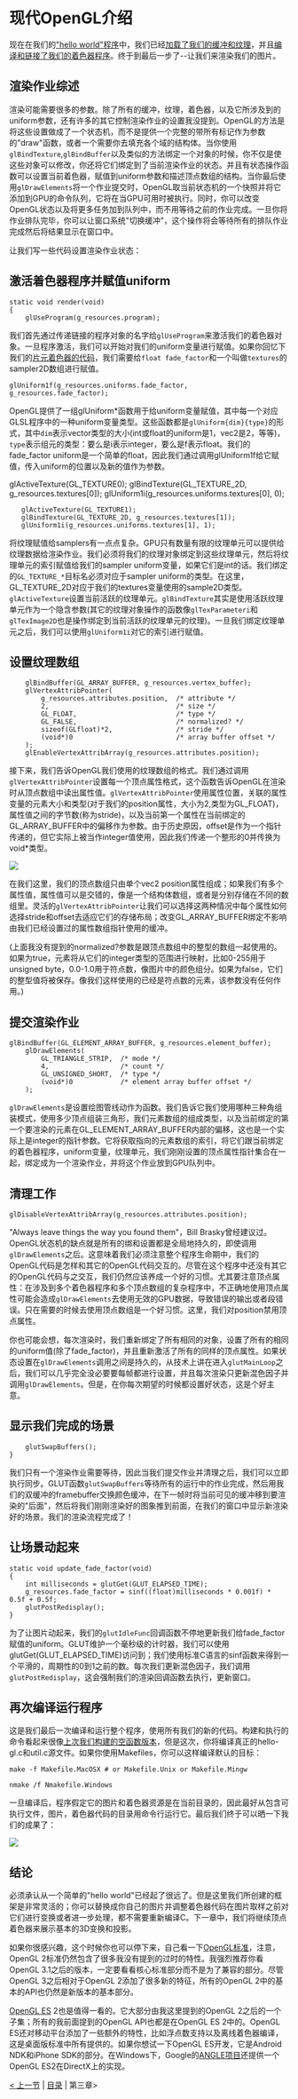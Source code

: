 # 现代OpenGL介绍


现在在我们的["hello world"程序](http://www.zenlife.tk/an-intro-to-modern-opengl-2.md)中，我们已经[加载了我们的缓冲和纹理](http://www.zenlife.tk/an-intro-to-modern-opengl-2-1.md)，并且[编译和链接了我们的着色器程序](http://www.zenlife.tk/an-intro-to-modern-opengl-2-2.md)。终于到最后一步了--让我们来渲染我们的图片。

## 渲染作业综述

渲染可能需要很多的参数。除了所有的缓冲，纹理，着色器，以及它所涉及到的uniform参数，还有许多的其它控制渲染作业的设置我没提到。OpenGL的方法是将这些设置做成了一个状态机，而不是提供一个完整的带所有标记作为参数的"draw"函数，或者一个需要你去填充各个域的结构体。当你使用`glBindTexture`,`glBindBuffer`以及类似的方法绑定一个对象的时候，你不仅是使这些对象可以修改，你还将它们绑定到了当前渲染作业的状态。并且有状态操作函数可以设置当前着色器，赋值到uniform参数和描述顶点数组的结构。当你最后使用`glDrawElements`将一个作业提交时，OpenGL取当前状态机的一个快照并将它添加到GPU的命令队列，它将在当GPU可用时被执行。同时，你可以改变OpenGL状态以及将更多任务加到队列中，而不用等待之前的作业完成。一旦你将作业排队完毕，你可以让窗口系统"切换缓冲"，这个操作将会等待所有的排队作业完成然后将结果显示在窗口中。

让我们写一些代码设置渲染作业状态：

## 激活着色器程序并赋值uniform

	static void render(void)
	{
	    glUseProgram(g_resources.program);
	    
我们首先通过传递链接的程序对象的名字给`glUseProgram`来激活我们的着色器对象。一旦程序激活，我们可以开始对我们的uniform变量进行赋值。如果你回忆下我们的[片元着色器的代码](http://www.zenlife.tk/an-intro-modern-opengl-2-2.md)，我们需要给`float fade_factor`和一个叫做`textures`的sampler2D数组进行赋值。

	glUniform1f(g_resources.uniforms.fade_factor, g_resources.fade_factor);

OpenGL提供了一组glUniform*函数用于给uniform变量赋值，其中每一个对应GLSL程序中的一种uniform变量类型。这些函数都是`glUniform{dim}{type}`的形式，其中`dim`表示vector类型的大小(int或float的uniform是1，vec2是2，等等)，`type`表示组元的类型：要么是i表示integer，要么是f表示float。我们的fade_factor uniform是一个简单的float，因此我们通过调用glUniform1f给它赋值，传入uniform的位置以及新的值作为参数。

 glActiveTexture(GL_TEXTURE0);
    glBindTexture(GL_TEXTURE_2D, g_resources.textures[0]);
    glUniform1i(g_resources.uniforms.textures[0], 0);

	   glActiveTexture(GL_TEXTURE1);
	   glBindTexture(GL_TEXTURE_2D, g_resources.textures[1]);
	   glUniform1i(g_resources.uniforms.textures[1], 1);
    
 将纹理赋值给samplers有一点点复杂。GPU只有数量有限的纹理单元可以提供给纹理数据给渲染作业。我们必须将我们的纹理对象绑定到这些纹理单元，然后将纹理单元的索引赋值给我们的sampler uniform变量，如果它们是int的话。我们绑定的`GL_TEXTURE_*`目标名必须对应于sampler uniform的类型。在这里，GL_TEXTURE_2D对应于我们的textures变量使用的sample2D类型。`glActiveTexture`设置当前活跃的纹理单元。`glBindTexture`其实是使用活跃纹理单元作为一个隐含参数(其它的纹理对象操作的函数像`glTexParameteri`和`glTexImage2D`也是操作绑定到当前活跃的纹理单元的纹理)。一旦我们绑定纹理单元之后，我们可以使用`glUniform1i`对它的索引进行赋值。
 
## 设置纹理数组
 
		glBindBuffer(GL_ARRAY_BUFFER, g_resources.vertex_buffer);
	    glVertexAttribPointer(
	        g_resources.attributes.position,  /* attribute */
	        2,                                /* size */
	        GL_FLOAT,                         /* type */
	        GL_FALSE,                         /* normalized? */
	        sizeof(GLfloat)*2,                /* stride */
	        (void*)0                          /* array buffer offset */
	    );
	    glEnableVertexAttribArray(g_resources.attributes.position);
	    
接下来，我们告诉OpenGL我们使用的纹理数组的格式。我们通过调用`glVertexAttribPointer`设置每一个顶点属性格式，这个函数告诉OpenGL在渲染时从顶点数组中读出属性值。`glVertexAttribPointer`使用属性位置，关联的属性变量的元素大小和类型(对于我们的position属性，大小为2,类型为GL_FLOAT)，属性值之间的字节数(称为stride)，以及当前第一个属性在当前绑定的GL_ARRAY_BUFFER中的偏移作为参数。由于历史原因，offset是作为一个指针传递的，但它实际上被当作integer值使用，因此我们传递一个整形的0并传换为void*类型。

![](http://duriansoftware.com/joe/media/gl2-vertex-attrib-array-01.png)

在我们这里，我们的顶点数组只由单个vec2 position属性组成；如果我们有多个属性值，属性值可以是交错的，像是一个结构体数组，或者是分别存储在不同的数组里。灵活的`glVertexAttribPointer`让我们可以选择这两种情况中每个属性如何选择stride和offset去适应它们的存储布局；改变GL_ARRAY_BUFFER绑定不影响由我们已经设置过的属性数组指针使用的缓冲。

(上面我没有提到的normalized?参数是跟顶点数组中的整型的数组一起使用的。如果为true，元素将从它们的integer类型的范围进行映射，比如0-255用于unsigned byte，0.0-1.0用于符点数，像图片中的颜色组分。如果为false，它们的整型值将被保存。像我们这样使用的已经是符点数的元素，该参数没有任何作用。)

## 提交渲染作业

	glBindBuffer(GL_ELEMENT_ARRAY_BUFFER, g_resources.element_buffer);
	    glDrawElements(
	        GL_TRIANGLE_STRIP,  /* mode */
	        4,                  /* count */
	        GL_UNSIGNED_SHORT,  /* type */
	        (void*)0            /* element array buffer offset */
	    );
	    
`glDrawElements`是设置绘图管线动作为函数。我们告诉它我们使用哪种三种角组装模式，使用多少顶点组装三角形，我们元素数组的组成类型，以及当前绑定的第一个要渲染的元素在GL_ELEMENT_ARRAY_BUFFER内部的偏移，这也是一个实际上是integer的指针参数。它将获取指向的元素数组的索引，将它们跟当前绑定的着色器程序，uniform变量，纹理单元，我们刚刚设置的顶点属性指针集合在一起，绑定成为一个渲染作业，并将这个作业放到GPU队列中。

## 清理工作

	glDisableVertexAttribArray(g_resources.attributes.position);	
	
"Always leave things the way you found them"，Bill Brasky曾经建议过。OpenGL状态机的缺点就是所有的绑和设置都是全局地持久的，即使调用`glDrawElements`之后。这意味着我们必须注意整个程序生命期中，我们的OpenGL代码是怎样和其它的OpenGL代码交互的。尽管在这个程序中还没有其它的OpenGL代码与之交互，我们仍然应该养成一个好的习惯。尤其要注意顶点属性：在涉及到多个着色器程序和多个顶点数组的复杂程序中，不正确地使用顶点属性可能会造成`glDrawElements`去使用无效的GPU数据，导致错误的输出或者段错误。只在需要的时候去使用顶点数组是一个好习惯。这里，我们对position禁用顶点属性。

你也可能会想，每次渲染时，我们重新绑定了所有相同的对象，设置了所有的相同的uniform值(除了fade_factor)，并且重新激活了所有的同样的顶点属性。如果状态设置在`glDrawElements`调用之间是持久的，从技术上讲在进入`glutMainLoop`之后，我们可以几乎完全没必要要每帧都进行设置，并且每次渲染只更新混色因子并调用`glDrawElements`。但是，在你每次期望的时候都设置好状态，这是个好主意。

## 显示我们完成的场景

	    glutSwapBuffers();
	}

我们只有一个渲染作业需要等待，因此当我们提交作业并清理之后，我们可以立即执行同步。GLUT函数`glutSwapBuffers`等待所有的运行中的作业完成，然后用我们的双缓冲的framebuffer交换颜色缓冲，在下一帧时将当前可见的缓冲移到要渲染的"后面"，然后将我们刚刚渲染好的图象推到前面，在我们的窗口中显示新渲染好的场景。我们的渲染流程完成了！

## 让场景动起来

	static void update_fade_factor(void)
	{
	    int milliseconds = glutGet(GLUT_ELAPSED_TIME);
	    g_resources.fade_factor = sinf((float)milliseconds * 0.001f) * 0.5f + 0.5f;
	    glutPostRedisplay();
	}
	
为了让图片动起来，我们的`glutIdleFunc`回调函数不停地更新我们给fade_factor赋值的uniform。GLUT维护一个毫秒级的计时器，我们可以使用glutGet(GLUT_ELAPSED_TIME)访问到；我们使用标准C语言的sinf函数来得到一个平滑的，周期性的0到1之前的数。每次我们更新混色因子，我们调用`glutPostRedisplay`，这会强制我们的渲染回调函数去执行，更新窗口。

## 再次编译运行程序

这是我们最后一次编译和运行整个程序，使用所有我们的新的代码。构建和执行的命令看起来很像[上次我们构建的空函数版本](http://www.zenlife.tk/an-introduce-to-opengl-2.md)，但是这次，你将编译真正的hello-gl.c和util.c源文件。如果你使用Makefiles，你可以这样编译默认的目标：

	make -f Makefile.MacOSX # or Makefile.Unix or Makefile.Mingw

	nmake /f Nmakefile.Windows
	
一旦编译后，程序假定它的图片和着色器资源是在当前目录的，因此最好从包含可执行文件，图片，着色器代码的目录用命令行运行它。最后我们终于可以晒一下我们的成果了：

![](http://duriansoftware.com/joe/media/gl2-screenshot.png)

## 结论

必须承认从一个简单的"hello world"已经起了很远了。但是这里我们所创建的框架是非常灵活的；你可以替换成你自己的图片并调整着色器代码在图片取样之前对它们进行变换或者进一步处理，都不需要重新编译C。下一章中，我们将继续顶点着色器来展示基本的3D变换和投影。

如果你很感兴趣，这个时候你也可以停下来，自己看一下[OpenGL标准](http://www.opengl.org/registry/)，注意，OpenGL 2标准仍然包含了很多我没有提到的过时的特性。我强烈推荐你看OpenGL 3.1之后的版本，一定要看看核心标准部分而不是为了兼容的部分。尽管OpenGL 3之后相对于OpenGL 2添加了很多新的特征，所有的OpenGL 2中的基本的API也仍然是新版本的基本部分。

[OpenGL ES](http://www.khronos.org/registry/gles/) 2也是值得一看的。它大部分由我这里提到的OpenGL 2之后的一个子集；所有的我前面提到的OpenGL API也都是在OpenGL ES 2中的。OpenGL ES还对移动平台添加了一些额外的特性，比如浮点数支持以及离线着色器编译，这是桌面版标准中所有提供的。如果你想试一下OpenGL ES开发，它是Android NDK和iPhone SDK的部分。在Windows下，Google的[ANGLE项目](http://code.google.com/p/angleproject/)还提供一个OpenGL ES2在DirectX上的实现。

[< 上一节](http://www.zenlife.tk/an-introduce-to-opengl-2-2.md) | [目录](http://www.zenlife.tk/an-introduce-to-opengl-0.md) | 第三章>